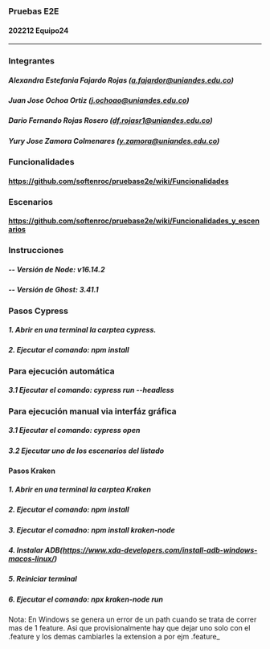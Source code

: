 ### Pruebas E2E 
####   202212 Equipo24


------------


### Integrantes

#####  Alexandra Estefania Fajardo Rojas (a.fajardor@uniandes.edu.co)
#####  Juan Jose Ochoa Ortiz (j.ochoao@uniandes.edu.co)
#####  Dario Fernando Rojas Rosero (df.rojasr1@uniandes.edu.co)
#####  Yury Jose Zamora Colmenares (y.zamora@uniandes.edu.co)

### Funcionalidades

#### https://github.com/softenroc/pruebase2e/wiki/Funcionalidades

### Escenarios

#### https://github.com/softenroc/pruebase2e/wiki/Funcionalidades_y_escenarios


### Instrucciones

##### -- Versión de Node: v16.14.2
##### -- Versión de Ghost: 3.41.1

### Pasos Cypress

#####  1. Abrir en una terminal la carptea cypress.
#####  2. Ejecutar el comando: npm install

### Para ejecución automática

#####  3.1 Ejecutar el comando: cypress run --headless

### Para ejecución manual via interfáz gráfica

#####  3.1 Ejecutar el comando: cypress open
#####  3.2 Ejecutar uno de los escenarios del listado


#### Pasos Kraken

#####  1. Abrir en una terminal la carptea Kraken
#####  2. Ejecutar el comando: npm install
#####  3. Ejecutar el comadno: npm install kraken-node
#####  4. Instalar ADB(https://www.xda-developers.com/install-adb-windows-macos-linux/)
#####  5. Reiniciar terminal
#####  6. Ejecutar el comando: npx kraken-node run  

Nota: En Windows se genera un error de un path cuando se trata de correr mas de 1 feature. Asi que provisionalmente hay que dejar uno solo con el .feature y los demas cambiarles la extension a por ejm .feature_
